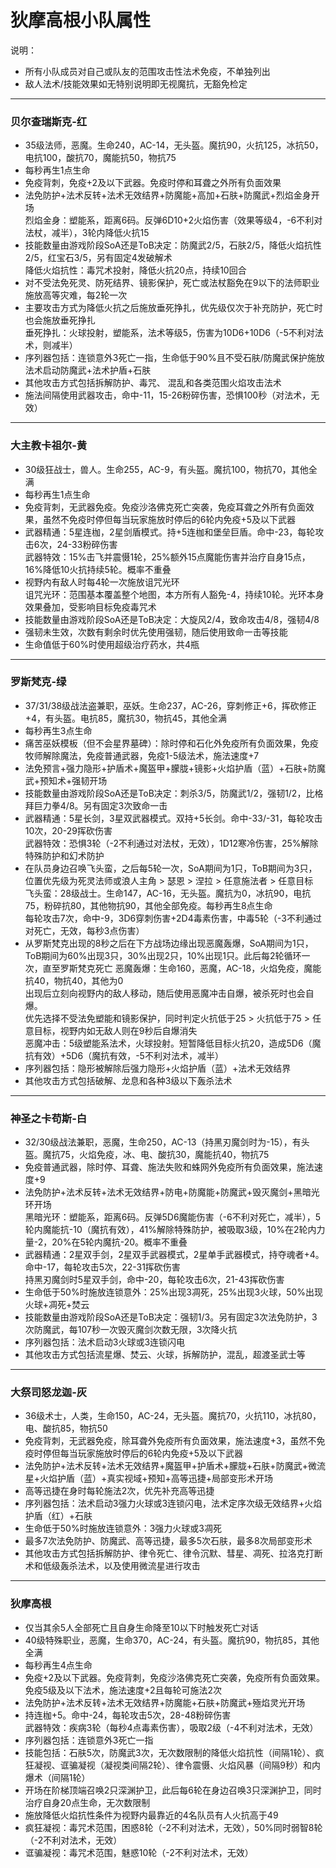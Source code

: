 # 狄摩高根小队属性  

说明：
- 所有小队成员对自己或队友的范围攻击性法术免疫，不单独列出
- 敌人法术/技能效果如无特别说明即无视魔抗，无豁免检定

---

### 贝尔查瑞斯克-红
- 35级法师，恶魔。生命240，AC-14，无头盔。魔抗90，火抗125，冰抗50，电抗100，酸抗70，魔能抗50，物抗75
- 每秒再生1点生命
- 免疫背刺，免疫+2及以下武器。免疫时停和耳聋之外所有负面效果
- 法免防护+法术反转+法术无效结界+防魔能+高加+石肤+防魔武+烈焰金身开场  
  烈焰金身：塑能系，距离6码。反弹6D10+2火焰伤害（效果等级4，-6不利对法杖，减半），3轮内降低火抗15
- 技能数量由游戏阶段SoA还是ToB决定：防魔武2/5，石肤2/5，降低火焰抗性2/5，红宝石3/5，另有固定4发破解术  
  降低火焰抗性：毒咒术投射，降低火抗20点，持续10回合
- 对不受法免死灵、防死结界、镜影保护，死亡或法杖豁免在9以下的法师职业施放高等灾难，每2轮一次
- 主要攻击方式为降低火抗之后施放垂死挣扎，优先级仅次于补充防护，死亡时也会施放垂死挣扎  
  垂死挣扎：火球投射，塑能系，法术等级5，伤害为10D6+10D6（-5不利对法术，则减半）
- 序列器包括：连锁意外3死亡一指，生命低于90%且不受石肤/防魔武保护施放法术启动防魔武+法术护盾+石肤
- 其他攻击方式包括拆解防护、毒咒、 混乱和各类范围火焰攻击法术
- 施法间隔使用武器攻击，命中-11，15-26粉碎伤害，恐惧100秒（对法术，无效）
---

### 大主教卡祖尔-黄
- 30级狂战士，兽人。生命255，AC-9，有头盔。魔抗100，物抗70，其他全满
- 每秒再生1点生命
- 免疫背刺，无武器免疫。免疫沙洛佛克死亡突袭，免疫耳聋之外所有负面效果，虽然不免疫时停但每当玩家施放时停后的6轮内免疫+5及以下武器
- 武器精通：5星连枷，2星剑盾模式。持+5连枷和堡垒巨盾。命中-23，每轮攻击6次，24-33粉碎伤害  
  武器特效：15%击飞并震慑1轮，25%额外15点魔能伤害并治疗自身15点，16%降低10火抗持续5轮。概率不重叠
- 视野内有敌人时每4轮一次施放诅咒光环  
  诅咒光环：范围基本覆盖整个地图，本方所有人豁免-4，持续10轮。光环本身效果叠加，受影响目标免疫毒咒术
- 技能数量由游戏阶段SoA还是ToB决定：大旋风2/4，致命攻击4/8，强韧4/8
- 强韧未生效，次数有剩余时优先使用强韧，随后使用致命一击等技能
- 生命值低于60%时使用超级治疗药水，共4瓶
---

### 罗斯梵克-绿
- 37/31/38级战法盗兼职，巫妖。生命237，AC-26，穿刺修正+6，挥砍修正+4，有头盔。电抗85，魔抗30，物抗45，其他全满
- 每秒再生3点生命
- 痛苦巫妖模板（但不会星界墓碑）：除时停和石化外免疫所有负面效果，免疫牧师解除魔法，免疫普通武器，免疫1-5级法术，施法速度+7
- 法免预言+强力隐形+护盾术+魔盔甲+朦胧+镜影+火焰护盾（蓝）+石肤+防魔武+预知术+强韧开场
- 技能数量由游戏阶段SoA还是ToB决定：刺杀3/5，防魔武1/2，强韧1/2，比格拜巨力拳4/8。另有固定3次致命一击
- 武器精通：5星长剑，3星双武器模式。双持+5长剑。命中-33/-31，每轮攻击10次，20-29挥砍伤害  
  武器特效：恐惧3轮（-2不利通过对法杖，无效），1D12寒冷伤害，25%解除特殊防护和幻术防护
- 在队员身边召唤飞头蛮，之后每5轮一次，SoA期间为1只，ToB期间为3只，位置优先级为死灵法师或浪人主角 > 瑟恩 > 涅拉 > 任意施法者 > 任意目标   
  飞头蛮：28级战士。生命147，AC-16，无头盔。魔抗为0，冰抗90，电抗75，粉碎抗80，其他物抗90，其他全部免疫。每秒再生8点生命  
  每轮攻击7次，命中-9，3D6穿刺伤害+2D4毒素伤害，中毒5轮（-3不利通过对死亡，无效，每秒3点伤害）
- 从罗斯梵克出现的8秒之后在下方战场边缘出现恶魔轰爆，SoA期间为1只，ToB期间为60%出现3只，30%出现2只，10%出现1只。此后每2轮循环一次，直至罗斯梵克死亡
  恶魔轰爆：生命160，恶魔，AC-18，火焰免疫，魔能抗40，物抗40，其他为0  
  出现后立刻向视野内的敌人移动，随后使用恶魔冲击自爆，被杀死时也会自爆。  
  优先选择不受法免塑能和镜影保护，同时判定火抗低于25 > 火抗低于75 > 任意目标，视野内如无敌人则在9秒后自爆消失  
  恶魔冲击：5级塑能系法术，火球投射。短暂降低目标火抗20，造成5D6（魔抗有效）+5D6（魔抗有效，-5不利对法术，减半）
- 序列器包括：隐形被解除后强力隐形+火焰护盾（蓝）+法术无效结界
- 其他攻击方式包括破解、龙息和各种3级以下轰杀法术
---

### 神圣之卡苟斯-白
- 32/30级战法兼职，恶魔，生命250，AC-13（持黑刃魔剑时为-15），有头盔。魔抗75，火焰免疫，冰、电、酸抗30，魔能抗40，物抗75
- 免疫普通武器，除时停、耳聋、施法失败和蛛网外免疫所有负面效果，施法速度+9
- 法免防护+法术反转+法术无效结界+防电+防魔能+防魔武+毁灭魔剑+黑暗光环开场  
  黑暗光环：塑能系，距离6码。反弹5D6魔能伤害（-6不利对死亡，减半），5轮内魔能抗-10（魔抗有效），41%解除特殊防护，被吸取3级，10%在2轮内力量-2，20%在5轮内魔抗-20。概率不重叠
- 武器精通：2星双手剑，2星双手武器模式，2星单手武器模式，持夺魂者+4。命中-17，每轮攻击5次，22-31挥砍伤害  
  持黑刃魔剑时5星双手剑，命中-20，每轮攻击6次，21-43挥砍伤害
- 生命低于50%时施放连锁意外：25%出现3凋死，25%出现3火球，50%出现火球+凋死+焚云
- 技能数量由游戏阶段SoA还是ToB决定：强韧1/3。另有固定3次法免防护，3次防魔武，每107秒一次毁灭魔剑次数无限，3次降火抗
- 序列器包括：法术启动3火球或3连锁闪电
- 其他攻击方式包括流星爆、焚云、火球，拆解防护，混乱，超渡圣武士等
---

### 大祭司怒龙迦-灰
- 36级术士，人类，生命150，AC-24，无头盔。魔抗70，火抗110，冰抗80，电、酸抗85，物抗50
- 免疫背刺，无武器免疫，除耳聋外免疫所有负面效果，施法速度+3，虽然不免疫时停但每当玩家施放时停后的6轮内免疫+5及以下武器
- 法免防护+法术反转+法术无效结界+魔盔甲+护盾术+朦胧+石肤+防魔武+微流星+火焰护盾（蓝）+真实视域+预知+高等迅捷+局部变形术开场
- 高等迅捷在身时每轮施法2次，优先补充高等迅捷
- 序列器包括：法术启动3强力火球或3连锁闪电，法术定序次级无效结界+火焰护盾（红）+石肤
- 生命低于50%时施放连锁意外：3强力火球或3凋死
- 最多7次法免防护、防魔武、高等迅捷，最多5次石肤，最多8次局部变形术
- 其他攻击方式包括拆解防护、律令死亡、律令沉默、彗星、凋死、拉洛克打断术和低级轰杀法术，以及使用微流星进行攻击
---

### 狄摩高根
- 仅当其余5人全部死亡且自身生命降至10以下时触发死亡对话
- 40级特殊职业，恶魔，生命370，AC-24，有头盔。魔抗90，物抗85，其他全满
- 每秒再生4点生命
- 免疫+2及以下武器。免疫背刺，免疫沙洛佛克死亡突袭，免疫所有负面效果。免疫5级及以下法术，施法速度+2且每轮可施法2次
- 法免防护+法术反转+法术无效结界+防魔能+石肤+防魔武+殛焰灵光开场
- 持连枷+5。命中-24，每轮攻击5次，28-48粉碎伤害  
  武器特效：疾病3轮（每秒4点毒素伤害），吸取2级（-4不利对法术，无效）
- 序列器包括：连锁意外3死亡一指
- 技能包括：石肤5次，防魔武3次，无次数限制的降低火焰抗性（间隔1轮）、疯狂凝视、诓骗凝视（凝视类间隔2轮）、律令震慑、火焰风暴（间隔9秒）和内爆术（间隔1轮）
- 开场在阶梯顶端召唤2只深渊护卫，此后每6轮在身边召唤3只深渊护卫，同时治疗自身20点生命，无次数限制
- 施放降低火焰抗性条件为视野内最靠近的4名队员有人火抗高于49
- 疯狂凝视：毒咒术范围，困惑8轮（-2不利对法术，无效），50%同时弱智8轮（-2不利对法术，无效）
- 诓骗凝视：毒咒术范围，魅惑10轮（-2不利对法术，无效）

